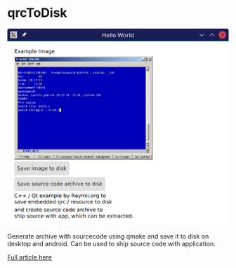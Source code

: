 # qrcToDisk

![screenshot](files/screenshot.png)

Generate archive with sourcecode using qmake and save 
it to disk on desktop and android. Can be used to ship 
source code with application.

[Full article here](https://raymii.org/s/articles/Embed_the_source_code_directly_in_your_Qt_app.html)
